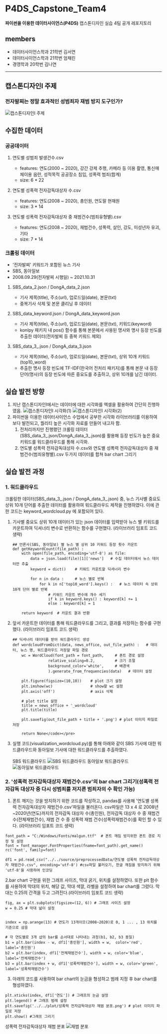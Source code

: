 # P4DS_Capstone_Team4
<b>파이썬을 이용한 데이터사이언스(P4DS)</b> 캡스톤디자인 실습 4팀 공개 레포지토리

## members
- 데이터사이언스학과 21학번 김서연
- 데이터사이언스학과 21학번 엄채린
- 경영학과 20학번 김나연
********
## 캡스톤디자인I 주제
### 전자발찌는 정말 효과적인 성범죄자 재범 방지 도구인가? 
<!-- 중범죄를 저지른 범죄자를 전자감독하기 위해 고안된 전자발찌가 있음에도 여성을 대상으로 한 성범죄 재범은 매년 꾸준히 발생하였음. 따라서, 전자발찌가 정말 효용이 있는지에 대한 주제로 캡스톤디자인I을 진행하였음. -->
![캡스톤디자인I 주제](./readmeSource/%EC%BA%A1%EC%8A%A4%ED%86%A4%EB%94%94%EC%9E%90%EC%9D%B8I%20%EC%A3%BC%EC%A0%9C%20%EC%84%A0%EC%A0%95%20%EB%B0%B0%EA%B2%BD.jpg)
## 수집한 데이터
### 공공데이터
1. 연도별 성범죄 발생건수.csv
    - features: 연도(2000 ~ 2020), 강간 강제 추행, 카메라 등 이용 촬영, 통신매체이용 음란, 성적목적 공공장소 침입, 성폭력 범죄(합계) 
    - size: 6 * 22

2. 연도별 성폭력 전자감독대상자 수.csv
    - features: 연도(2008 ~ 2020), 총인원, 연도말 현재원
    - size: 3 * 14

3. 연도별 성폭력 전자감독대상자 중 재범건수(범죄유형별).csv
    - features: 연도(2008 ~ 2020), 재범건수, 성폭력, 살인, 강도, 미성년자 유괴, 기타
    - size: 7 * 14

### 크롤링 데이터
- '전자발찌' 키워드가 포함된 뉴스 기사
- SBS, 동아일보
- 2008.09.29(전자발찌 시행일) ~ 2021.10.31

1. SBS_data_2.json / DongA_data_2.json
    - 기사 제목(title), 주소(url), 업로드일(date), 본문(txt)
    - 중복기사 삭제 및 본문 클리닝 후 데이터

2. SBS_data_keyword.json / DongA_data_keyword.json
    - 기사 제목(title), 주소(url), 업로드일(date), 본문(txt), 키워드(keyword)
    - konlpy 패키지 내 pos() 함수를 통해 본문에서 사용된 명사와 명사 등장 빈도를 추출한 데이터(전자발찌 등 중복 키워드 제외)

3. SBS_data_3_.json / DongA_data_3.json
    - 기사 제목(title), 주소(url), 업로드일(date), 본문(txt), 상위 10개 키워드(top10_word)
    - 추출한 명사 등장 빈도에 TF-IDF(한국어 전처리 패키지)를 통해 본문 내 등장 단어(명사)의 등장 빈도에 따른 중요도를 추출하고, 상위 10개를 남긴 데이터.

## 실습 발전 방향
1. 지난 캡스톤디자인I에서는 데이터에 대한 시각화를 엑셀을 활용하여 간단히 진행하였음.
![캡스톤디자인I 시각화(1)](./readmeSource/%EC%BA%A1%EC%8A%A4%ED%86%A4%EB%94%94%EC%9E%90%EC%9D%B8I%20%EC%8B%9C%EA%B0%81%ED%99%94(1).jpg)
![캡스톤디자인I 시각화(2)](./readmeSource/%EC%BA%A1%EC%8A%A4%ED%86%A4%EB%94%94%EC%9E%90%EC%9D%B8I%20%EC%8B%9C%EA%B0%81%ED%99%94(2).jpg)
2. 파이썬을 이용한 데이터사이언스 수업에서 공부한 시각화 라이브러리를 이용하여 보다 발전되고, 퀄리티 높은 시각화 자료를 만들어 내고자 함. 
    1. 전처리까지만 진행했던 크롤링 데이터(SBS_data_3_.json/DongA_data_3_.json)를 활용해 등장 빈도가 높은 중요 키워드를 워드클라우드를 통해 시각화.
    2. 연도별 성폭력 전자감독대상자 수.csv와 연도별 성폭력 전자감독대상자 중 재범건수(범죄유형별).csv 두가지 데이터를 합쳐 bar chart 그리기

## 실습 발전 과정
### 1. 워드클라우드
크롤링한 데이터(SBS_data_3_.json / DongA_data_3_.json) 중, 뉴스 기사별 중요도 상위 10개 단어를 추출한 데이터를 활용하여 워드클라우드 제작을 진행하였다. 이에 관한 코드는 keyword_wordcloud.py 에 포함되어 있다.

1. 기사별 중요도 상위 10개 데이터가 있는 json 데이터를 입력받아 뉴스 별 키워드를 카운트하여 딕셔너리 변수로 반환하는 함수를 구현했다. (라이브러리 임포트 코드 생략)
    ```
    ## 언론사(SBS, 동아일보) 별 뉴스 별 상위 10 키워드 등장 횟수 카운트
    def getKeywordCount(file_path) :
        with open(file_path, encoding='utf-8') as file:
            data = json.load(file)[1]['news']   # 수집 데이터에서 뉴스 데이터만 추출
            keyword = dict()    # 키워드 카운트할 딕셔너리 변수
            
            for n in data :     # 뉴스 별로 반복
                for k in n['top10_word'].keys() :   # 뉴스 데이터 속 상위 10개 단어 별로 반복
                    # 키워드 카운트 변수에 개수 세기
                    if k in keyword.keys() : keyword[k] += 1    
                    else : keyword[k] = 1

        return keyword  # 카운트 결과 반환
    ```

2. 앞서 카운트한 데이터를 통해 워드클라우드를 그리고, 결과를 저장하는 함수를 구현했다. (라이브러리 임포트 코드 생략)
    ```
    ## 딕셔너리 데이터를 받아 워드클라우드 생성
    def wordcloudFromDict(data, news_office, out_file_path) :   # 데이터, 뉴스 명, 워드클라우드 저장할 파일 경로
        wc = WordCloud(font_path = font_path,     # 폰트 경로 설정
                    relative_scaling=0.2,         # 크기 조절
                    background_color='white',     # 배경색
                    ).generate_from_frequencies(data)   # 데이터 설정

        plt.figure(figsize=(10,10))    # plot 크기 설정
        plt.imshow(wc)                 # show할 wc 설정
        plt.axis('off')                # axis 삭제

        # plot title 설정
        title = news_office + '_wordcloud'
        plt.title(title)

        plt.savefig(out_file_path + title + '.png') # plot 이미지 파일로 저장

        return None</code></pre>
    ```
3. 실행 코드(visualization_wordcloud.py)를 통해 아래와 같이 SBS 기사에 대한 워드클라우드와 동아일보 기사에 대한 워드클라우드를 추출하였다.<br><br>
    SBS 워드클라우드
    ![SBS 워드클라우드](./plot/SBS_wordcloud.png)
    동아일보 워드클라우드
    ![동아일보 워드클라우드](./plot/DongA_wordcloud.png)

### 2. '성폭력 전자감독대상자 재범건수.csv'의 bar chart 그리기(성폭력 전자감독 대상자 중 다시 성범죄를 저지른 범죄자의 수 확인 가능)
1. 폰트 깨지는 것을 방지하기 위한 코드를 작성하고, pandas를 사용해 '연도별 성폭력 전자감독대상자 재범건수.csv'파일을 불러온다.
csv파일은 13 x 4 로 2008년~2020년(연도)까지의 전자감독 대상자 수(총인원), 전자감독 대상자 수 중 재범건수(전체재범건수), 재범 건 수 중 성폭력 재범 건수(성폭력재범건수)를 확인 할 수 있다.
(라이브러리 임포트 코드 생략)
 ```
font_path = "C:/Windows/Fonts/malgun.ttf"  # 폰트 깨짐 방지위한 폰트 경로 지정 및 설정
font = font_manager.FontProperties(fname=font_path).get_name()
rc('font', family=font)

df1 = pd.read_csv("../../source/preprocessedData/연도별 성폭력 전자감독대상자 재범건수.csv", encoding='utf-8') #csv파일 불러오기, 한글 깨짐을 방지하기 위해 'utf-8'을 사용하여 인코딩
 ```

2.bar chart 구현을 위한 그래프 사이즈, 막대 굵기, 위치를 설정하였다. 또한 plt 함수를 사용하여 막대의 위치, 해당 값, 막대 색깔, 라벨을 설정하여 bar chart를 그렸다. 막대는 0.25의 간격을 두고 그려진다.(라이브러리 임포트 코드 생략)
 ```
fig, ax = plt.subplots(figsize=(12, 6)) # 그래프 사이즈 설정
w = 0.25 # 막대 넓이 설정


index = np.arange(13) # 연도가 13개이므(2008~2020)로 0, 1 ... , 13 위치를 기준으로 삼음

# 각 연도별로 3개 샵의 bar를 순서대로 나타내는 과정(b1, b2, b3 동일)
b1 = plt.bar(index - w, df1['총인원'], width = w,  color='red', label='총인원') 
b2 = plt.bar(index, df1['전체재범건수'], width = w, color='blue', label='전체재범건수')
b3 = plt.bar(index + w, df1['성폭력재범건수'], width = w, color='green', label='성폭력재범건수')
 ```
 
3. 아래의 코드를 사용하여 bar chart의 눈금을 형성하고 범례 지정 후 bar chart를 형성하였다.
 ```
plt.xticks(index, df1['연도']) # 그래프의 눈금 설정
plt.legend() # 그래프 범례 설정
plt.savefig('../../plot/성폭력 전자감독대상자 재범 분포.png') # plot 이미지 파일로 저장
plt.show() #그래프 그리기
 ```
 성폭력 전자감독대상자 재범 분포
![재범 분포](./plot/%EC%84%B1%ED%8F%AD%EB%A0%A5%20%EC%A0%84%EC%9E%90%EA%B0%90%EB%8F%85%EB%8C%80%EC%83%81%EC%9E%90%20%EC%9E%AC%EB%B2%94%20%EB%B6%84%ED%8F%AC%20plot.png)




